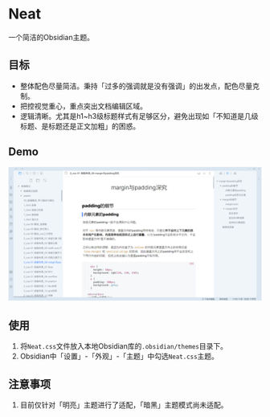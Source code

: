 # Neat

一个简洁的Obsidian主题。



## 目标

- 整体配色尽量简洁。秉持「过多的强调就是没有强调」的出发点，配色尽量克制。
- 把控视觉重心，重点突出文档编辑区域。
- 逻辑清晰。尤其是h1~h3级标题样式有足够区分，避免出现如「不知道是几级标题、是标题还是正文加粗」的困惑。



## Demo

![image-20220623000638103](assets/image-20220623000638103.png)



## 使用

1. 将`Neat.css`文件放入本地Obsidian库的`.obsidian/themes`目录下。
2. Obsidian中「设置」-「外观」-「主题」中勾选`Neat.css`主题。



##  注意事项

1. 目前仅针对「明亮」主题进行了适配，「暗黑」主题模式尚未适配。
